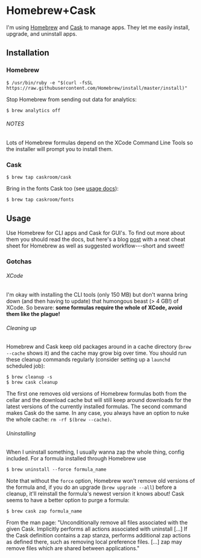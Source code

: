 Homebrew+Cask
=============

I'm using [Homebrew][brew] and [Cask][cask] to manage apps. They let me
easily install, upgrade, and uninstall apps.


Installation
------------
### Homebrew

    $ /usr/bin/ruby -e "$(curl -fsSL https://raw.githubusercontent.com/Homebrew/install/master/install)"

Stop Homebrew from sending out data for analytics:

    $ brew analytics off

###### NOTES
Lots of Homebrew formulas depend on the XCode Command Line Tools so the
installer will prompt you to install them.

### Cask

    $ brew tap caskroom/cask

Bring in the fonts Cask too (see [usage docs][cask-additional-taps]):

    $ brew tap caskroom/fonts


Usage
-----
Use Homebrew for CLI apps and Cask for GUI's. To find out more about them 
you should read the docs, but here's a blog [post][brew-cheat-sheet] with 
a neat cheat sheet for Homebrew as well as suggested workflow---short and
sweet!

### Gotchas

###### XCode
I'm okay with installing the CLI tools (only 150 MB) but don't wanna bring
down (and then having to update) that humongous beast (> 4 GB!) of XCode.
So beware: **some formulas require the whole of XCode, avoid them like the
plague!**

###### Cleaning up
Homebrew and Cask keep old packages around in a cache directory (`brew --cache` 
shows it) and the cache may grow big over time. You should run these cleanup
commands regularly (consider setting up a `launchd` scheduled job):

    $ brew cleanup -s
    $ brew cask cleanup

The first one removes old versions of Homebrew formulas both from the cellar
and the download cache but will still keep around downloads for the latest
versions of the currently installed formulas. The second command makes Cask
do the same. In any case, you always have an option to nuke the whole cache:
`rm -rf $(brew --cache)`.

###### Uninstalling
When I uninstall something, I usually wanna zap the whole thing, config
included. For a formula installed through Homebrew use

    $ brew uninstall --force formula_name
        
Note that without the `force` option, Homebrew won't remove old versions
of the formula and, if you do an upgrade (`brew upgrade --all`) before a
cleanup, it'll reinstall the formula's newest version it knows about!
Cask seems to have a better option to purge a formula:

    $ brew cask zap formula_name

From the man page: "Unconditionally remove all files associated with the 
given Cask. Implicitly performs all actions associated with uninstall
[...] If the Cask definition contains a zap stanza, performs additional
zap actions as defined there, such as removing local preference files.
[...] zap may remove files which are shared between applications."




[brew]: http://brew.sh
    "Homebrew Home"
[brew-cheat-sheet]: http://blog.shvetsov.com/2014/11/homebrew-cheat-sheet-and-workflow.html
    "Homebrew cheat sheet and workflow"
[cask]: https://caskroom.github.io
    "Cask Home"
[cask-additional-taps]: https://github.com/caskroom/homebrew-cask/blob/master/USAGE.md#additional-taps-optional
    "Cask Usage: Additional Taps"
